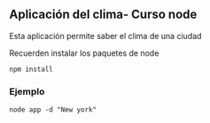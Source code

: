 ## Aplicación del clima- Curso node

Esta aplicación permite saber el clima de una ciudad

Recuerden instalar los paquetes de node

````
npm install
````

### Ejemplo
```
node app -d "New york"
```